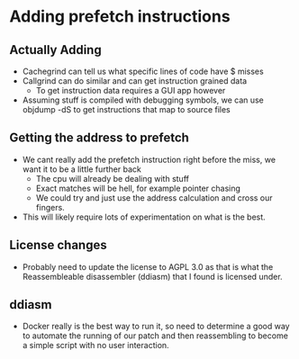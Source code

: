 # Adding prefetch instructions

## Actually Adding

* Cachegrind can tell us what specific lines of code have $ misses
* Callgrind can do similar and can get instruction grained data
  * To get instruction data requires a GUI app however
* Assuming stuff is compiled with debugging symbols, we can use objdump -dS to
get instructions that map to source files

## Getting the address to prefetch

* We cant really add the prefetch instruction right before the miss, we want
it to be a little further back
  * The cpu will already be dealing with stuff
  * Exact matches will be hell, for example pointer chasing
  * We could try and just use the address calculation and cross our fingers.
* This will likely require lots of experimentation on what is the best.

## License changes

* Probably need to update the license to AGPL 3.0 as that is what the
Reassembleable disassembler (ddiasm) that I found is licensed under.

## ddiasm

* Docker really is the best way to run it, so need to determine a good way
to automate the running of our patch and then reassembling to become a simple
script with no user interaction.
